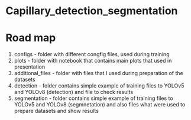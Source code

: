 # Capillary_detection_segmentation

# Road map

1. configs - folder with different congfig files, used during training
2. plots - folder with notebook that contains main plots that used in presentation
3. additional_files - folder with files that I used during preparation of the datasets
4. detection - folder contains simple example of training files to YOLOv5 and YOLOv8 (detection) and file to check results
5. segmentation - folder contains simple example of training files to YOLOv5 and YOLOv8 (segmnetation) and also files what were used to prepare datasets and show results
